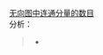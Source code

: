 [无向图中连通分量的数目](https://leetcode-cn.com/problems/number-of-connected-components-in-an-undirected-graph/)   
分析：   
> * 
